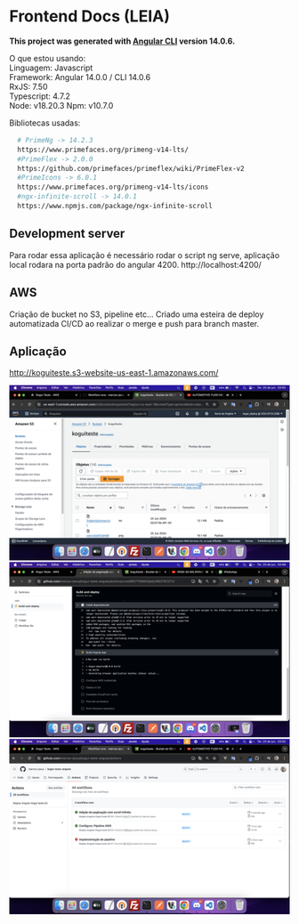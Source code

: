 # Frontend Docs (LEIA)
**This project was generated with [Angular CLI](https://github.com/angular/angular-cli) version 14.0.6.**

O que estou usando:<br>
Linguagem: Javascript<br>
Framework: Angular 14.0.0 / CLI 14.0.6 <br>
RxJS: 7.50<br>
Typescript: 4.7.2<br>
Node: v18.20.3
Npm: v10.7.0

Bibliotecas usadas:

```bash
  # PrimeNg -> 14.2.3
  https://www.primefaces.org/primeng-v14-lts/
  #PrimeFlex -> 2.0.0
  https://github.com/primefaces/primeflex/wiki/PrimeFlex-v2
  #PrimeIcons -> 6.0.1
  https://www.primefaces.org/primeng-v14-lts/icons
  #ngx-infinite-scroll -> 14.0.1
  https://www.npmjs.com/package/ngx-infinite-scroll
```

## Development server
Para rodar essa aplicação é necessário rodar o script ng serve, aplicação local rodara na porta padrão do angular 4200.
http://localhost:4200/

## AWS
Criação de bucket no S3, pipeline etc...
Criado uma esteira de deploy automatizada CI/CD ao realizar o merge e push para branch master.

## Aplicação
http://koguiteste.s3-website-us-east-1.amazonaws.com/

<img src="./src/assets/aws.png"/>
<img src="./src/assets/step.png"/>
<img src="./src/assets/step2.png"/>